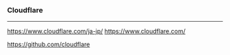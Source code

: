 ### Cloudflare
---
https://www.cloudflare.com/ja-jp/
https://www.cloudflare.com/

https://github.com/cloudflare

```
```

```
```

```
```


